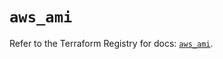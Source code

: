 # `aws_ami`

Refer to the Terraform Registry for docs: [`aws_ami`](https://registry.terraform.io/providers/hashicorp/aws/5.92.0/docs/resources/ami).
